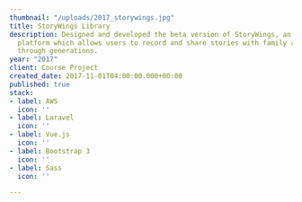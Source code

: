 ```yaml
---
thumbnail: "/uploads/2017_storywings.jpg"
title: StoryWings Library
description: Designed and developed the beta version of StoryWings, an online streamlined
  platform which allows users to record and share stories with family and friends
  through generations.
year: "2017"
client: Course Project
created_date: 2017-11-01T04:00:00.000+00:00
published: true
stack:
- label: AWS
  icon: ''
- label: Laravel
  icon: ''
- label: Vue.js
  icon: ''
- label: Bootstrap 3
  icon: ''
- label: Sass
  icon: ''

---
```

